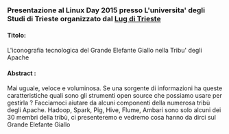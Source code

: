 ### Presentazione al Linux Day 2015 presso L'universita' degli Studi di Trieste organizzato dal [Lug di Trieste](http://trieste.linux.it/linux-day-2015/)

#### Titolo:

L'iconografia tecnologica del Grande Elefante Giallo nella Tribu' degli Apache

#### Abstract :

Mai uguale, veloce e voluminosa. Se una sorgente di informazioni ha queste caratteristiche quali sono gli strumenti open source che possiamo usare per gestirla ? Facciamoci aiutare da alcuni componenti della numerosa tribù degli Apache. Hadoop, Spark, Pig, Hive, Flume, Ambari sono solo alcuni dei 30 membri della tribù, ci presenteremo e vedremo cosa hanno da dirci sul Grande Elefante Giallo

